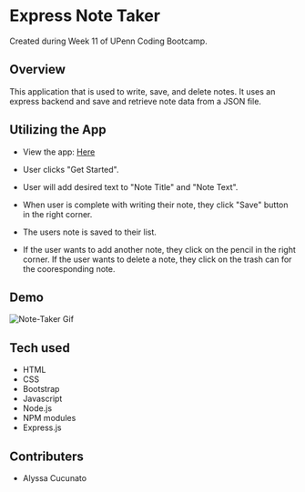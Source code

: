 # Express Note Taker

Created during Week 11 of UPenn Coding Bootcamp.

## Overview

This application that is used to write, save, and delete notes. It uses an express backend and save and retrieve note data from a JSON file.

## Utilizing the App

- View the app: [Here](https://expressjs-note-taker.herokuapp.com/ "Here")

- User clicks "Get Started".
- User will add desired text to "Note Title" and "Note Text".
- When user is complete with writing their note, they click "Save" button in the right corner.
- The users note is saved to their list.
- If the user wants to add another note, they click on the pencil in the right corner. If the user wants to delete a note, they click on the trash can for the cooresponding note.

## Demo

![Note-Taker Gif](./img/note-taker.gif "Note-Taker-gif")

## Tech used

- HTML
- CSS
- Bootstrap
- Javascript
- Node.js
- NPM modules
- Express.js

## Contributers

- Alyssa Cucunato
